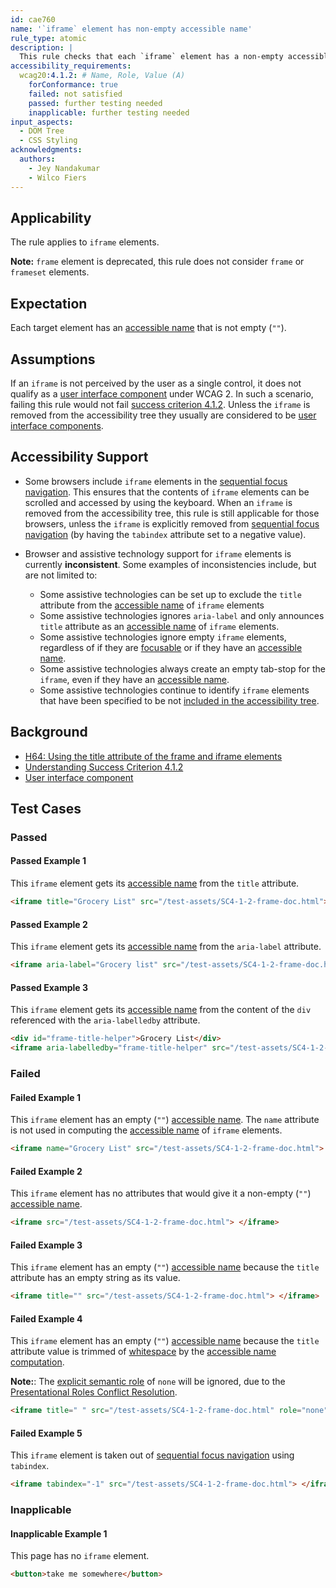 ```yaml
---
id: cae760
name: '`iframe` element has non-empty accessible name'
rule_type: atomic
description: |
  This rule checks that each `iframe` element has a non-empty accessible name.
accessibility_requirements:
  wcag20:4.1.2: # Name, Role, Value (A)
    forConformance: true
    failed: not satisfied
    passed: further testing needed
    inapplicable: further testing needed
input_aspects:
  - DOM Tree
  - CSS Styling
acknowledgments:
  authors:
    - Jey Nandakumar
    - Wilco Fiers
---
```


## Applicability

The rule applies to `iframe` elements.

**Note:** `frame` element is deprecated, this rule does not consider `frame` or `frameset` elements.

## Expectation

Each target element has an [accessible name][] that is not empty (`""`).

## Assumptions

If an `iframe` is not perceived by the user as a single control, it does not qualify as a [user interface component][] under WCAG 2. In such a scenario, failing this rule would not fail [success criterion 4.1.2](https://www.w3.org/TR/WCAG21/#name-role-value). Unless the `iframe` is removed from the accessibility tree they usually are considered to be [user interface components][user interface component].

## Accessibility Support

- Some browsers include `iframe` elements in the [sequential focus navigation][]. This ensures that the contents of `iframe` elements can be scrolled and accessed by using the keyboard. When an `iframe` is removed from the accessibility tree, this rule is still applicable for those browsers, unless the `iframe` is explicitly removed from [sequential focus navigation][] (by having the `tabindex` attribute set to a negative value).

- Browser and assistive technology support for `iframe` elements is currently **inconsistent**. Some examples of inconsistencies include, but are not limited to:
  - Some assistive technologies can be set up to exclude the `title` attribute from the [accessible name][] of `iframe` elements
  - Some assistive technologies ignores `aria-label` and only announces `title` attribute as an [accessible name][] of `iframe` elements.
  - Some assistive technologies ignore empty `iframe` elements, regardless of if they are [focusable][] or if they have an [accessible name][].
  - Some assistive technologies always create an empty tab-stop for the `iframe`, even if they have an [accessible name][].
  - Some assistive technologies continue to identify `iframe` elements that have been specified to be not [included in the accessibility tree][].

## Background

- [H64: Using the title attribute of the frame and iframe elements](https://www.w3.org/WAI/WCAG21/Techniques/html/H64)
- [Understanding Success Criterion 4.1.2](https://www.w3.org/WAI/WCAG21/Understanding/name-role-value.html)
- [User interface component][]

## Test Cases

### Passed

#### Passed Example 1

This `iframe` element gets its [accessible name][] from the `title` attribute.

```html
<iframe title="Grocery List" src="/test-assets/SC4-1-2-frame-doc.html"> </iframe>
```

#### Passed Example 2

This `iframe` element gets its [accessible name][] from the `aria-label` attribute.

```html
<iframe aria-label="Grocery list" src="/test-assets/SC4-1-2-frame-doc.html"> </iframe>
```

#### Passed Example 3

This `iframe` element gets its [accessible name][] from the content of the `div` referenced with the `aria-labelledby` attribute.

```html
<div id="frame-title-helper">Grocery List</div>
<iframe aria-labelledby="frame-title-helper" src="/test-assets/SC4-1-2-frame-doc.html"> </iframe>
```

### Failed

#### Failed Example 1

This `iframe` element has an empty (`""`) [accessible name][]. The `name` attribute is not used in computing the [accessible name][] of `iframe` elements.

```html
<iframe name="Grocery List" src="/test-assets/SC4-1-2-frame-doc.html"> </iframe>
```

#### Failed Example 2

This `iframe` element has no attributes that would give it a non-empty (`""`) [accessible name][].

```html
<iframe src="/test-assets/SC4-1-2-frame-doc.html"> </iframe>
```

#### Failed Example 3

This `iframe` element has an empty (`""`) [accessible name][] because the `title` attribute has an empty string as its value.

```html
<iframe title="" src="/test-assets/SC4-1-2-frame-doc.html"> </iframe>
```

#### Failed Example 4

This `iframe` element has an empty (`""`) [accessible name][] because the `title` attribute value is trimmed of [whitespace][] by the [accessible name computation][accessible name and description computation].

**Note:**: The [explicit semantic role](#explicit-role) of `none` will be ignored, due to the [Presentational Roles Conflict Resolution][].

```html
<iframe title=" " src="/test-assets/SC4-1-2-frame-doc.html" role="none"> </iframe>
```

#### Failed Example 5

This `iframe` element is taken out of [sequential focus navigation][] using `tabindex`.

```html
<iframe tabindex="-1" src="/test-assets/SC4-1-2-frame-doc.html"> </iframe>
```

### Inapplicable

#### Inapplicable Example 1

This page has no `iframe` element.

```html
<button>take me somewhere</button>
```

[accessible name]: #accessible-name 'Definition of accessible name'
[included in the accessibility tree]: #included-in-the-accessibility-tree 'Definition of included in the accessibility tree'
[whitespace]: #whitespace 'Definition of whitespace'
[sequential focus navigation]: https://html.spec.whatwg.org/multipage/interaction.html#sequential-focus-navigation
[user interface component]: https://www.w3.org/TR/WCAG21/#dfn-user-interface-components
[accessible name and description computation]: https://www.w3.org/TR/accname
[presentational roles conflict resolution]: https://www.w3.org/TR/wai-aria-1.1/#presentational-roles-conflict-resolution
[focusable]: #focusable 'Definition of focusable'
